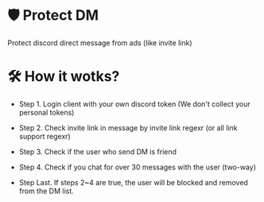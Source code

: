 # 🛡 Protect DM

Protect discord direct message from ads (like invite link)

# 🛠 How it wotks?

* Step 1. Login client with your own discord token (We don't collect your personal tokens)

* Step 2. Check invite link in message by invite link regexr (or all link support regexr)

* Step 3. Check if the user who send DM is friend

* Step 4. Check if you chat for over 30 messages with the user (two-way) 

* Step Last. If steps 2~4 are true, the user will be blocked and removed from the DM list. 
